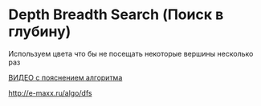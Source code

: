Depth Breadth Search (Поиск в глубину)
=

Используем цвета что бы не посещать некоторые вершины несколько раз

[ВИДЕО с пояснением алгоритма](https://www.youtube.com/watch?v=k9cNb5ePN_Y&list=LL&index=19)

http://e-maxx.ru/algo/dfs
